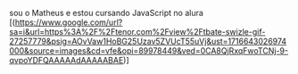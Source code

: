 sou o Matheus e estou cursando JavaScript no alura
[(https://www.google.com/url?sa=i&url=https%3A%2F%2Ftenor.com%2Fview%2Ftbate-swizle-gif-27257779&psig=AOvVaw1HoBG25Uzav5ZVUcT55uVj&ust=1716643026974000&source=images&cd=vfe&opi=89978449&ved=0CA8QjRxqFwoTCNj-9-qvpoYDFQAAAAAdAAAAABAE)]
